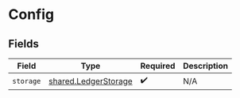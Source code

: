 # Config


## Fields

| Field                                                               | Type                                                                | Required                                                            | Description                                                         |
| ------------------------------------------------------------------- | ------------------------------------------------------------------- | ------------------------------------------------------------------- | ------------------------------------------------------------------- |
| `storage`                                                           | [shared.LedgerStorage](../../../sdk/models/shared/ledgerstorage.md) | :heavy_check_mark:                                                  | N/A                                                                 |